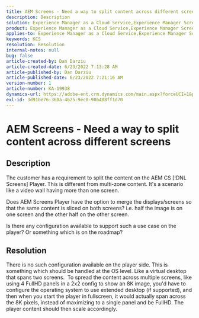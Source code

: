 ```yaml
---
title: AEM Screens - Need a way to split content across different screens
description: Description
solution: Experience Manager as a Cloud Service,Experience Manager Screens
product: Experience Manager as a Cloud Service,Experience Manager Screens
applies-to: Experience Manager as a Cloud Service,Experience Manager Screens
keywords: KCS
resolution: Resolution
internal-notes: null
bug: false
article-created-by: Dan Darziu
article-created-date: 6/23/2022 7:13:28 AM
article-published-by: Dan Darziu
article-published-date: 6/23/2022 7:21:16 AM
version-number: 1
article-number: KA-19938
dynamics-url: https://adobe-ent.crm.dynamics.com/main.aspx?forceUCI=1&pagetype=entityrecord&etn=knowledgearticle&id=22e0f8f5-c3f2-ec11-bb3d-6045bd01565f
exl-id: 3d91be76-360a-4625-9ec0-90b408ff1d70
---
```

# AEM Screens - Need a way to split content across different screens

## Description


The customer has a requirement to split the content on the AEM CS [!DNL Screens] Player. This is different from multi-zone content. It's a scenario like a video wall having more than one screen.

Does AEM Screens Player have the option to merge the displays/screens so that the same content is sliced on both screens? i.e. half the image is on one screen and the other half on the other screen.

Is there any configuration available to support such a use case on the player? Or something which is on the roadmap?


## Resolution


There is no such configuration available on the player side.
 This is something which should be handled at the OS level. Like a virtual desktop that spans two screens. 
 To spread the content across multiple screens, like using 4 FullHD panels in a 2x2 config to show an 8K image, you'd have to configure the operating system to use extended desktop (if supported), and then when you start the player in fullscreen, it would actually span across the 8K pixels, instead of maximizing to a single panel and be FullHD. The player content should then scale accordingly.
